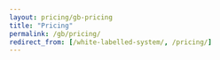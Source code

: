 ```yaml
---
layout: pricing/gb-pricing
title: "Pricing"
permalink: /gb/pricing/
redirect_from: [/white-labelled-system/, /pricing/]
---
```

